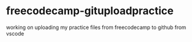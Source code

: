 ﻿# freecodecamp-gituploadpractice
working on uploading my practice files from freecodecamp to github from vscode
